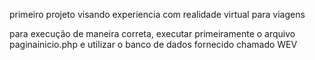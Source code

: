primeiro projeto visando experiencia com realidade virtual para viagens

para execução de maneira correta, executar primeiramente o arquivo paginainicio.php e utilizar o banco de dados fornecido chamado WEV
